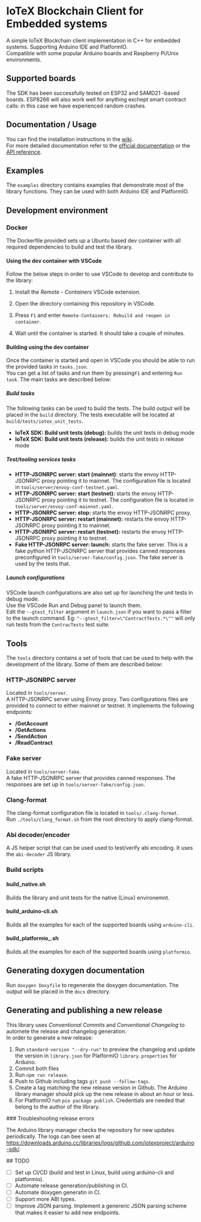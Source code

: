 # IoTeX Blockchain Client for Embedded systems
A simple IoTeX Blockchain client implementation in C++ for embedded systems. Supporting Arduino IDE and PlatformIO.   
Compatible with some popular Arduino boards and Raspberry Pi/Unix environments.  

## Supported boards
The SDK has been successfully tested on ESP32 and SAMD21 -based boards. ESP8266 will also work well for anything exchept smart contract calls: in this case we have experienced random crashes.

## Documentation / Usage

You can find the installation instructions in the [wiki](https://github.com/iotexproject/arduino-sdk/wiki/Home).  
For more detailed documentation refer to the [official documentation](https://docs.iotex.io/verifiable-data/arduino-and-more) or the [API reference](https://iotexproject.github.io/arduino-sdk).  

## Examples

The `examples` directory contains examples that demonstrate most of the library functions.
They can be used with both Arduino IDE and PlatformIO.  

## Development environment

### Docker

The Dockerfile provided sets up a Ubuntu based dev container with all required dependencies to build and test the library.  

#### Using the dev container with VSCode

Follow the below steps in order to use VSCode to develop and contribute to the library:  

1. Install the *Remote - Containers* VSCode extension.

2. Open the directory containing this repository in VSCode.

3. Press `F1` and enter `Remote-Containers: Rebuild and reopen in container`.  

4. Wait until the container is started. It should take a couple of minutes.  

#### Building using the dev container

Once the container is started and open in VSCode you should be able to run the provided tasks in `tasks.json`.  
You can get a list of tasks and run them by pressing`F1` and entering `Run task`. The main tasks are described below:  

##### Build tasks  

The following tasks can be used to build the tests. The build output will be placed in the `build` directory. The tests executable will be located at `build/tests/iotex_unit_tests`.  

- **IoTeX SDK: Build unit tests (debug):** builds the unit tests in debug mode
- **IoTeX SDK: Build unit tests (release):** builds the unit tests in release mode  

##### Test/tooling services tasks  

- **HTTP-JSONRPC server: start (mainnet)**: starts the envoy HTTP-JSONRPC proxy pointing it to mainnet. The configuration file is located in `tools/server/envoy-conf-testnet.yaml`.  
- **HTTP-JSONRPC server: start (testnet):** starts the envoy HTTP-JSONRPC proxy pointing it to testnet. The configuration file is located in `tools/server/envoy-conf-mainnet.yaml`.  
- **HTTP-JSONRPC server: stop:** starts the envoy HTTP-JSONRPC proxy.  
- **HTTP-JSONRPC server: restart (mainnet):** restarts the envoy HTTP-JSONRPC proxy pointing it to mainnet.  
- **HTTP-JSONRPC server: restart (testnet):** restarts the envoy HTTP-JSONRPC proxy pointing it to testnet.  
- **Fake HTTP-JSONRPC server: launch:** starts the fake server. This is a fake python HTTP-JSONRPC server that provides canned responses preconfigured in `tools/server-fake/config.json`. The fake server is used by the tests that.  

##### Launch configurations  

VSCode launch configurations are also set up for launching the unit tests in debug mode.  
Use the VSCode Run and Debug panel to launch them.  
Edit the `--gtest_filter` argument in `launch.json` if you want to pass a filter to the launch command. Eg: `"--gtest_filter=\"ContractTests.*\""` will only run tests from the `ContracTests` test suite.  

## Tools

The `tools` directory contains a set of tools that can be used to help with the development of the library. Some of them are described below:  

### HTTP-JSONRPC server

Located in `tools/server`.  
A HTTP-JSONRPC server using Envoy proxy. Two configurations files are provided to connect to either mainnet or testnet. It implements the following endpoints:  

- **/GetAccount**
- **/GetActions**
- **/SendAction**
- **/ReadContract**

### Fake server

Located in `tools/server-fake`.  
A fake HTTP-JSONRPC server that provides canned responses. The responses are set up in `tools/server-fake/config.json`.  

### Clang-format

The clang-format configuration file is located in `tools/.clang-format`.  
Run `./tools/clang_format.sh` from the root directory to apply clang-format.  

### Abi decoder/encoder

A JS helper script that can be used used to test/verify abi encoding. It uses the `abi-decoder` JS library.  

### Build scripts

#### build_native.sh

Builds the library and unit tests for the native (Linux) environemnt.  

#### build_arduino-cli.sh

Builds all the examples for each of the supported boards using `arduino-cli`.  

#### build_platformio_.sh

Builds all the examples for each of the supported boards using `platformio`.  

## Generating doxygen documentation  

Run `doxygen Doxyfile` to regenerate the doxygen documentation. The output will be placed in the `docs` directory.

## Generating and publishing a new release  

This library uses *Conventional Commits* and *Conventional Changelog* to automete the release and changelog generation.  
In order to generate a new release:

1. Run `standard-version "--dry-run"` to preview the changelog and update the version in `library.json` for PlatformIO `library.properties` for Arduino.
2. Commit both files
3. Run `npm run release`.  
4. Push to Github including tags `git push --follow-tags`.  
5. Create a tag matching the new release version in Github. The Arduino library manager should pick up the new release in about an hour or less.  
6. For PlatformIO run `pio package publish`. Credentials are needed that belong to the author of the library.  

### Troubleshooting release errors

The Arduino library manager checks the repository for new updates periodically. The logs can bee seen at <https://downloads.arduino.cc/libraries/logs/github.com/iotexproject/arduino-sdk/>.

## TODO

- [ ] Set up CI/CD (build and test in Linux, build using arduino-cli and platformio).   
- [ ] Automate release generation/publishing in CI.  
- [ ] Automate doxygen generatin in CI.  
- [ ] Support more ABI types.  
- [ ] Improve JSON parsing. Implement a genereric JSON parsing scheme that makes it easier to add new endpoints.  
